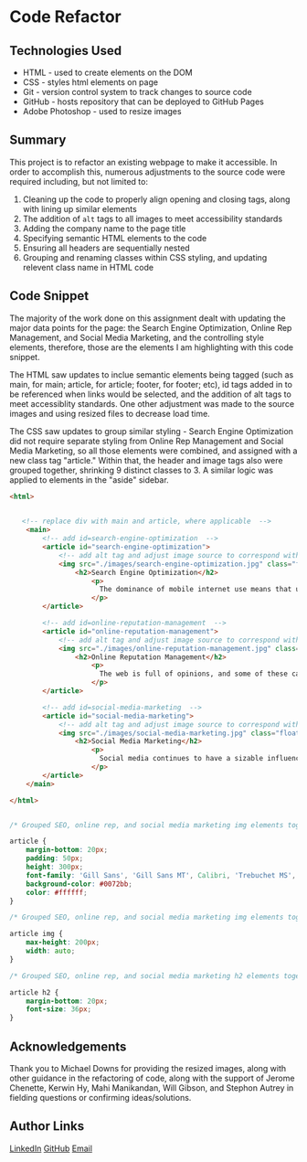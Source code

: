 # Code Refactor

## Technologies Used
- HTML - used to create elements on the DOM
- CSS - styles html elements on page
- Git - version control system to track changes to source code
- GitHub - hosts repository that can be deployed to GitHub Pages
- Adobe Photoshop - used to resize images

## Summary 
This project is to refactor an existing webpage to make it accessible. In order to accomplish this, numerous adjustments to the source code were required including, but not limited to:

1) Cleaning up the code to properly align opening and closing tags, along with lining up similar elements
2) The addition of ` alt ` tags to all images to meet accessibility standards
3) Adding the company name to the page title
4) Specifying semantic HTML elements to the code
5) Ensuring all headers are sequentially nested
6) Grouping and renaming classes within CSS styling, and updating relevent class name in HTML code

## Code Snippet

The majority of the work done on this assignment dealt with updating the major data points for the page: the Search Engine Optimization, Online Rep Management, and Social Media Marketing, and the controlling style elements, therefore, those are the elements I am highlighting with this code snippet.

The HTML saw updates to inclue semantic elements being tagged (such as main, for main; article, for article; footer, for footer; etc), id tags added in to be referenced when links would be selected, and the addition of alt tags to meet accessiblity standards.  One other adjustment was made to the source images and using resized files to decrease load time.

The CSS saw updates to group similar styling - Search Engine Optimization did not require separate styling from Online Rep Management and Social Media Marketing, so all those elements were combined, and assigned with a new class tag "article." Within that, the header and image tags also were grouped together, shrinking 9 distinct classes to 3.  A similar logic was applied to elements in the "aside" sidebar.

```html
<html>

   
   <!-- replace div with main and article, where applicable  -->
    <main>    
        <!-- add id=search-engine-optimization  -->
        <article id="search-engine-optimization">
            <!-- add alt tag and adjust image source to correspond with sizing adjustment to source image -->
            <img src="./images/search-engine-optimization.jpg" class="float-left" alt="workstation with SEO notes"/>
                <h2>Search Engine Optimization</h2>
                    <p>
                      The dominance of mobile internet use means that users are searching for the right business as they travel, shop, or sit on their couch at home. Search Engine Optimization (SEO) allows you to increase your visibility and find the right customers for your business.
                    </p>
        </article>

        <!-- add id=online-reputation-management  -->
        <article id="online-reputation-management">
            <!-- add alt tag and adjust image source to correspond with sizing adjustment to source image -->
            <img src="./images/online-reputation-management.jpg" class="float-right" alt="laptop screen showing increasing reputation metrics"/>
                <h2>Online Reputation Management</h2>
                    <p>
                      The web is full of opinions, and some of these can be negative. Social media allows anyone with an internet connection to say whatever they want about your business. Online Reputation Management gives you the control over what potential customers see when they search for your business.
                    </p>
        </article>

        <!-- add id=social-media-marketing  -->
        <article id="social-media-marketing">
            <!-- add alt tag and adjust image source to correspond with sizing adjustment to source image -->
            <img src="./images/social-media-marketing.jpg" class="float-left" alt="table displaying numerous social media related icons and phrases"/>
                <h2>Social Media Marketing</h2>
                    <p>
                      Social media continues to have a sizable influence on buying habits. Social media marketing helps you determine which platforms are suited to your brand, using analytics to find the right markets and increase your lead generation.
                    </p>
        </article>
    </main>

</html>

```

```css

/* Grouped SEO, online rep, and social media marketing img elements together */

article { 
    margin-bottom: 20px;
    padding: 50px;
    height: 300px;
    font-family: 'Gill Sans', 'Gill Sans MT', Calibri, 'Trebuchet MS', sans-serif;
    background-color: #0072bb;
    color: #ffffff;
}

/* Grouped SEO, online rep, and social media marketing img elements together */

article img {
    max-height: 200px;
    width: auto;
}

/* Grouped SEO, online rep, and social media marketing h2 elements together */

article h2 {
    margin-bottom: 20px;
    font-size: 36px;
}

```

## Acknowledgements
Thank you to Michael Downs for providing the resized images, along with other guidance in the refactoring of code, along with the support of Jerome Chenette, Kerwin Hy, Mahi Manikandan, Will Gibson, and Stephon Autrey in fielding questions or confirming ideas/solutions.

## Author Links
[LinkedIn](https://www.linkedin.com/in/brad-davis-7885884/)
[GitHub](https://github.com/davisbradleyj)
[Email](davis.bradleyj@gmail.com)